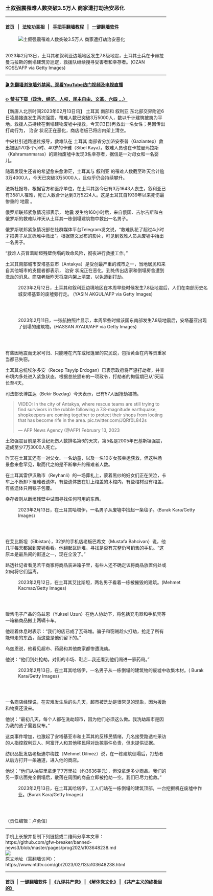 ### 土叙强震罹难人数突破3.5万人 商家遭打劫治安恶化
------------------------

#### [首页](https://github.com/gfw-breaker/banned-news3/blob/master/README.md) &nbsp;&nbsp;|&nbsp;&nbsp; [法轮功真相](https://github.com/begood0513/basic/blob/master/README.md)  &nbsp;&nbsp;|&nbsp;&nbsp; [手把手翻墙教程](https://github.com/gfw-breaker/guides/wiki)  &nbsp;&nbsp;|&nbsp;&nbsp; [一键翻墙软件](https://github.com/gfw-breaker/nogfw/blob/master/README.md)  



<div><div class="featured_image">
 <figure>
  <img alt="土叙强震罹难人数突破3.5万人 商家遭打劫治安恶化" src="https://i.ntdtv.com/assets/uploads/2023/02/GettyImages-1247102350-800x450.jpg"/>
 </figure><br/>
 <span class="caption">
  2023年2月13日，土耳其和叙利亚边境地区发生7.8级地震，土耳其士兵在卡赫拉曼马拉斯的倒塌建筑旁巡逻，救援队继续搜寻受害者和幸存者。(OZAN KOSE/AFP via Getty Images)
 </span>
</div>
</div><hr/>

#### [ 🎬  免翻墙浏览墙外禁闻、观看YouTube热门视频及电视直播](https://github.com/gfw-breaker/HelloWorld)

#### [ 💥  禁书下载（政治、经济、人权、民主自由、文革、六四 ...）](https://github.com/gfw-breaker/books/blob/master/README.md)

<div><div class="post_content" itemprop="articleBody">
 <p>
  【新唐人北京时间2023年02月13日讯】
  <ok href="https://www.ntdtv.com/gb/土耳其.htm">
   土耳其
  </ok>
  南部和
  <ok href="https://www.ntdtv.com/gb/叙利亚.htm">
   叙利亚
  </ok>
  东北部交界附近6日凌晨接连发生两次强震，罹难人数已突破3万5000人，数以千计建筑被夷为平地。救援人员持续在倒塌建物废墟中搜救，今天(13日)再救出一名女性；另因传出打劫行为，
  <ok href="https://www.ntdtv.com/gb/治安.htm">
   治安
  </ok>
  状况正在恶化，商店老板已将店内架上清空。
 </p>
 <p>
  中央社引述路透社报导，救难队在
  <ok href="https://www.ntdtv.com/gb/土耳其.htm">
   土耳其
  </ok>
  南部省分加济安泰普（Gaziantep）救出被困170多个小时、40岁的卡雅（Sibel Kaya）。救难人员也在卡拉曼玛拉斯（Kahramanmaras）的建物废墟中发现3名幸存者，据信是一对母女和一名婴儿。
 </p>
 <p>
  随着发现生还者的希望愈来愈渺茫，土耳其与
  <ok href="https://www.ntdtv.com/gb/叙利亚.htm">
   叙利亚
  </ok>
  的罹难人数截至昨天合计逾3万4000人，今天已突破3万5000人，且似乎仍会持续攀升。
 </p>
 <p>
  法新社报导，根据官方和医疗单位，在土耳其迄今已有3万1643人丧生，叙利亚已有3581人罹难，死亡人数合计达到3万5224人。这是土耳其自1939年以来死伤最惨重的
  <ok href="https://www.ntdtv.com/gb/地震.htm">
   地震
  </ok>
  。
 </p>
 <p>
  俄罗斯联邦紧急情况部表示，
  <ok href="https://www.ntdtv.com/gb/地震.htm">
   地震
  </ok>
  发生约160小时后，来自俄国、吉尔吉斯和白俄罗斯的救难队昨天从土耳其一栋倒塌建筑物中救出一名男子。
 </p>
 <p>
  俄罗斯联邦紧急情况部在社群媒体平台Telegram发文说，“救难队花了超过4小时才把男子从瓦砾堆中救出”。根据随文发布的影片，可见到救难人员从废墟中抬出一名男子。
 </p>
 <p>
  “救难人员冒着断垣残壁倒塌的致命风险，彻夜进行救援工作。”
 </p>
 <p>
  土耳其南部城市安塔基亚市（Antakya）是受创最严重的城市之一，当地居民和来自其他城市的支援者都表示，
  <ok href="https://www.ntdtv.com/gb/治安.htm">
   治安
  </ok>
  状况正在恶化，到处传出店家和倒塌房舍遭到洗劫的消息。商店老板昨天将店内架上清空，以免遭到打劫。
 </p>
 <figure class="wp-caption alignnone" id="attachment_103648261" style="width: 600px">
  <img alt="" class="size-medium wp-image-103648261" src="https://i.ntdtv.com/assets/uploads/2023/02/GettyImages-1247091049-600x399.jpg">
   <br/><figcaption class="wp-caption-text">
    2023年2月12日，土耳其和叙利亚边境地区在本周早些时候发生7.8级地震后，人们在南部历史名城安塔基亚的废墟旁行走。 (YASIN AKGUL/AFP via Getty Images)
   </figcaption><br/>
  </img>
 </figure><br/>
 <figure class="wp-caption alignnone" id="attachment_103648263" style="width: 600px">
  <img alt="" class="size-medium wp-image-103648263" src="https://i.ntdtv.com/assets/uploads/2023/02/GettyImages-1247069831-600x338.jpg">
   <br/><figcaption class="wp-caption-text">
    2023年2月11日，一张航拍照片显示，本周早些时候该国东南部发生7.8级地震后，安塔基亚出现了倒塌的建筑物。(HASSAN AYADI/AFP via Getty Images)
   </figcaption><br/>
  </img>
 </figure><br/>
 <p>
  有些因地震而无家可归、只能睡在汽车或帐篷里的灾民说，包括黄金在内等贵重家当都已失窃。
 </p>
 <p>
  土耳其总统埃尔多安（Recep Tayyip Erdogan）已表示政府将严惩打劫者，并宣布境内多处进入紧急状态。根据总统颁布的一项政令，打劫者的拘留期已从1天延长至4天。
 </p>
 <p>
  司法部长博兹达（Bekir Bozdag）今天表示，已有57人因抢劫被捕。
 </p>
 <blockquote class="twitter-tweet">
  <p dir="ltr" lang="en">
   VIDEO: In the city of Antakya, where rescue teams are still trying to find survivors in the rubble following a 7.8-magnitude earthquake, shopkeepers are coming together to protect their shops from looting that has become rife in the area.
   <ok href="https://t.co/JQRf0L842s">
    pic.twitter.com/JQRf0L842s
   </ok>
  </p>
  <p>
   — AFP News Agency (@AFP)
   <ok href="https://twitter.com/AFP/status/1625067253518716929?ref_src=twsrc%5Etfw">
    February 13, 2023
   </ok>
  </p>
 </blockquote>
 <p>
  <script async="" charset="utf-8" src="https://platform.twitter.com/widgets.js">
  </script>
 </p>
 <p>
  土叙强震目前是本世纪死伤人数排名第6的天灾，第5名是2005年巴基斯坦强震，造成至少7万3000人死亡。
 </p>
 <p>
  昨天在土耳其还有一对父女、一名幼童，以及一名10岁女孩幸运获救，但这种场景愈来愈罕见，取而代之的是不断攀升的罹难者人数。
 </p>
 <p>
  在土耳其雷伊汉勒巿（Reyhanli）的一场葬礼上，蒙着黑纱的妇女们正在哭泣，卡车上不断卸下罹难者遗体，有些遗体放在钉上棺盖的木棺内，有些棺材没有棺盖，有些遗体只用毯子包覆。
 </p>
 <p>
  幸存者则从断垣残壁中试图寻找任何可用的东西。
 </p>
 <figure class="wp-caption alignnone" id="attachment_103648254" style="width: 600px">
  <img alt="" class="size-medium wp-image-103648254" src="https://i.ntdtv.com/assets/uploads/2023/02/GettyImages-1465468170-600x400.jpg"/>
  <br/><figcaption class="wp-caption-text">
   2023年2月13日，在土耳其哈塔伊，一名男子从废墟中捡起一条毯子。(Burak Kara/Getty Images)
  </figcaption><br/>
 </figure><br/>
 <p>
  在艾比斯坦（Elbistan），32岁的手机店老板巴希文（Mustafa Bahcivan）说，他几乎每天都回到废墟看看。他翻起瓦砾堆，寻找是否有完整仍可销售的手机。“这原本是最热闹的街道之一，现在全没了。”
 </p>
 <p>
  路透社记者看见若干商家将商品装进箱子里，有些人还不确定该将商品放置何处或如何将它们运离。
 </p>
 <figure class="wp-caption alignnone" id="attachment_103648259" style="width: 600px">
  <img alt="" class="size-medium wp-image-103648259" src="https://i.ntdtv.com/assets/uploads/2023/02/GettyImages-1247090289-600x400.jpg"/>
  <br/><figcaption class="wp-caption-text">
   2023年2月12日，在土耳其艾比斯坦，两名男子看着一栋被摧毁的建筑。(Mehmet Kacmaz/Getty Images)
  </figcaption><br/>
 </figure><br/>
 <p>
  贩售电子产品的乌兹恩（Yuksel Uzun）在他人协助下，将包括充电器和手机壳等一箱箱商品搬上两辆卡车。
 </p>
 <p>
  他趁着休息时表示：“我们的店已成了瓦砾堆。骗子和窃贼趁火打劫，抢走了所有能带走的东西，而这些是他们留下的。”
 </p>
 <p>
  乌兹恩说，他看见超市、药局和其他商家都惨遭洗劫。
 </p>
 <p>
  他说：“他们到处抢劫。对街的市场、鞋店…我还看到他们闯进一家药局。”
 </p>
 <figure class="wp-caption alignnone" id="attachment_103648257" style="width: 600px">
  <img alt="" class="size-medium wp-image-103648257" src="https://i.ntdtv.com/assets/uploads/2023/02/GettyImages-1465467822-600x400.jpg"/>
  <br/><figcaption class="wp-caption-text">
   2023年2月13日，在土耳其哈塔伊，一名男子从一栋倒塌的建筑物的废墟中收集木材。( Burak Kara/Getty Images)
  </figcaption><br/>
 </figure><br/>
 <p>
  一名商店经理说，在灾难发生后的头几天，超市被洗劫是很常见的现象，因为援助和物资还没来。
 </p>
 <p>
  他说：“最初几天，每个人都在洗劫超市，因为他们必须这么做。我洗劫超市是因为我的孩子需要尿布。”
 </p>
 <p>
  这类事件增加，也激起了安塔基亚市和土耳其的反移民情绪，几名接受路透社采访的人指控叙利亚人、阿富汗人和其他移民得对劫掠事件负责，但未提供证据。
 </p>
 <p>
  纺织品批发店老板迪尔梅兹（Mehmet Dilmez）说，在一栋建筑倒塌后，打劫者从后方打开一条通道，进入他的商店。
 </p>
 <p>
  他说：“他们从抽屉里拿走了7万里拉（约3636美元），但没拿走多少商品。我们的另一家店面完全倒塌后，散落在周围的商品立即被抢劫一空。我们已尽力抢救。”
 </p>
 <figure class="wp-caption alignnone" id="attachment_103648256" style="width: 600px">
  <img alt="" class="size-medium wp-image-103648256" src="https://i.ntdtv.com/assets/uploads/2023/02/GettyImages-1465466737-600x400.jpg"/>
  <br/><figcaption class="wp-caption-text">
   2023年2月13日，在土耳其哈塔伊，工人们站在一栋倒塌的建筑顶部，一台挖掘机在废墟中作业。(Burak Kara/Getty Images)
  </figcaption><br/>
 </figure><br/>
 <p>
  （责任编辑：卢勇信）
 </p>
 <div class="single_ad">
 </div>
</div>
</div>
<hr/>
手机上长按并复制下列链接或二维码分享本文章：<br/>
https://github.com/gfw-breaker/banned-news3/blob/master/pages/prog202/a103648238.md <br/>
<a href='https://github.com/gfw-breaker/banned-news3/blob/master/pages/prog202/a103648238.md'><img src='https://github.com/gfw-breaker/banned-news3/blob/master/pages/prog202/a103648238.md.png'/></a> <br/>
原文地址（需翻墙访问）：https://www.ntdtv.com/gb/2023/02/13/a103648238.html


------------------------
#### [首页](https://github.com/gfw-breaker/banned-news3/blob/master/README.md) &nbsp;|&nbsp; [一键翻墙软件](https://github.com/gfw-breaker/nogfw/blob/master/README.md) &nbsp;| [《九评共产党》](https://github.com/gfw-breaker/9ping.md/blob/master/README.md#九评之一评共产党是什么) | [《解体党文化》](https://github.com/gfw-breaker/jtdwh.md/blob/master/README.md) | [《共产主义的终极目的》](https://github.com/gfw-breaker/gczydzjmd.md/blob/master/README.md)


<img src='http://gfw-breaker.win/banned-news3/pages/prog202/a103648238.md' width='0px' height='0px'/>